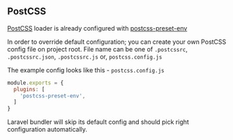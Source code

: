 ## PostCSS

[PostCSS](https://github.com/postcss/postcss) loader is already configured
with [postcss-preset-env](https://github.com/csstools/postcss-preset-env)

In order to override default configuration; you can create your own PostCSS config file on project root. File name can
be one of `.postcssrc`, `.postcssrc.json`, `.postcssrc.js` or, `postcss.config.js`

The example config looks like this - `postcss.config.js`

```js
module.exports = {
  plugins: [
    'postcss-preset-env',
  ]
}
```

Laravel bundler will skip its default config and should pick right configuration automatically.
